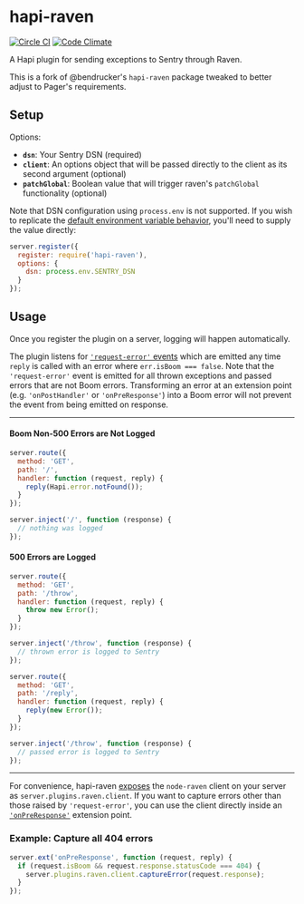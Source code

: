 hapi-raven 
==========

[![Circle CI](https://circleci.com/gh/pagerinc/hapi-raven.svg?style=svg)](https://circleci.com/gh/pagerinc/hapi-raven) [![Code Climate](https://codeclimate.com/repos/55a3d323695680658f00ad6d/badges/4b4d0c077d87c3af2491/gpa.svg)](https://codeclimate.com/repos/55a3d323695680658f00ad6d/feed)

A Hapi plugin for sending exceptions to Sentry through Raven. 

This is a fork of @bendrucker's `hapi-raven` package tweaked to better adjust to Pager's requirements.

## Setup

Options:

* **`dsn`**: Your Sentry DSN (required)
* **`client`**: An options object that will be passed directly to the client as its second argument (optional)
* **`patchGlobal`**: Boolean value that will trigger raven's `patchGlobal` functionality (optional)

Note that DSN configuration using `process.env` is not supported. If you wish to replicate the [default environment variable behavior](https://github.com/getsentry/raven-node/blob/master/lib/client.js#L21), you'll need to supply the value directly:

```js
server.register({
  register: require('hapi-raven'),
  options: {
    dsn: process.env.SENTRY_DSN
  }
});
```

## Usage

Once you register the plugin on a server, logging will happen automatically. 

The plugin listens for [`'request-error'` events](http://hapijs.com/api#server-events) which are emitted any time `reply` is called with an error where `err.isBoom === false`. Note that the `'request-error'` event is emitted for all thrown exceptions and passed errors that are not Boom errors. Transforming an error at an extension point (e.g. `'onPostHandler'` or `'onPreResponse'`) into a Boom error will not prevent the event from being emitted on response. 

--------------

#### Boom Non-500 Errors are Not Logged

```js
server.route({
  method: 'GET',
  path: '/',
  handler: function (request, reply) {
    reply(Hapi.error.notFound());
  }
});

server.inject('/', function (response) {
  // nothing was logged
});
```

#### 500 Errors are Logged

```js
server.route({
  method: 'GET',
  path: '/throw',
  handler: function (request, reply) {
    throw new Error();
  }
});

server.inject('/throw', function (response) {
  // thrown error is logged to Sentry
});
```

```js
server.route({
  method: 'GET',
  path: '/reply',
  handler: function (request, reply) {
    reply(new Error());
  }
});

server.inject('/throw', function (response) {
  // passed error is logged to Sentry
});
```

-------------------------

For convenience, hapi-raven [exposes](http://hapijs.com/api#pluginexposekey-value) the `node-raven` client on your server as `server.plugins.raven.client`. If you want to capture errors other than those raised by `'request-error'`, you can use the client directly inside an [`'onPreResponse'`](http://hapijs.com/api#error-transformation) extension point.

### Example: Capture all 404 errors
```js
server.ext('onPreResponse', function (request, reply) {
  if (request.isBoom && request.response.statusCode === 404) {
    server.plugins.raven.client.captureError(request.response);
  }
});
```
